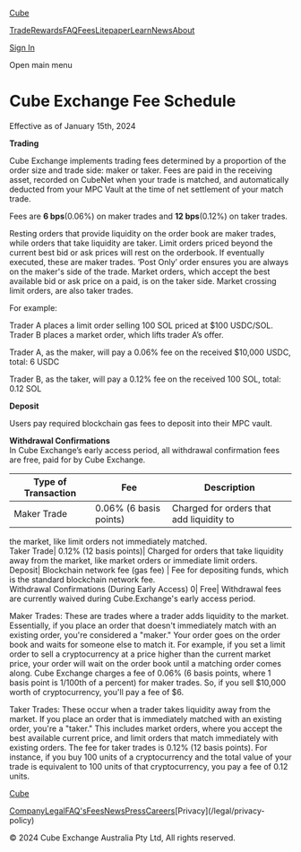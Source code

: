 [Cube](/ "Cube | The World's Fastest Crypto Exchange")

[Trade](/trade)[Rewards](/rewards)[FAQ](/faqs)[Fees](/fees)[Litepaper](/litepaper)[Learn](/learn)[News](/news)[About](/about)

[Sign In](/signin)

Open main menu

# Cube Exchange Fee Schedule

Effective as of January 15th, 2024

**Trading**

Cube Exchange implements trading fees determined by a proportion of the order
size and trade side: maker or taker. Fees are paid in the receiving asset,
recorded on CubeNet when your trade is matched, and automatically deducted
from your MPC Vault at the time of net settlement of your match trade.  
  
Fees are **6 bps**(0.06%) on maker trades and **12 bps**(0.12%) on taker
trades.  
  
Resting orders that provide liquidity on the order book are maker trades,
while orders that take liquidity are taker. Limit orders priced beyond the
current best bid or ask prices will rest on the orderbook. If eventually
executed, these are maker trades. ‘Post Only’ order ensures you are always on
the maker's side of the trade. Market orders, which accept the best available
bid or ask price on a paid, is on the taker side. Market crossing limit
orders, are also taker trades.  
  
For example:

Trader A places a limit order selling 100 SOL priced at $100 USDC/SOL.  
Trader B places a market order, which lifts trader A’s offer.

Trader A, as the maker, will pay a 0.06% fee on the received $10,000 USDC,
total: 6 USDC

Trader B, as the taker, will pay a 0.12% fee on the received 100 SOL, total:
0.12 SOL

  
**Deposit**

Users pay required blockchain gas fees to deposit into their MPC vault.  
  
**Withdrawal Confirmations**  
In Cube Exchange’s early access period, all withdrawal confirmation fees are
free, paid for by Cube Exchange.

Type of Transaction| Fee| Description  
---|---|---  
Maker Trade| 0.06% (6 basis points)| Charged for orders that add liquidity to
the market, like limit orders not immediately matched.  
Taker Trade| 0.12% (12 basis points)| Charged for orders that take liquidity
away from the market, like market orders or immediate limit orders.  
Deposit| Blockchain network fee (gas fee) | Fee for depositing funds, which is the standard blockchain network fee.  
Withdrawal Confirmations (During Early Access) 0| Free| Withdrawal fees are
currently waived during Cube.Exchange's early access period.  
  
Maker Trades: These are trades where a trader adds liquidity to the market.
Essentially, if you place an order that doesn't immediately match with an
existing order, you're considered a "maker." Your order goes on the order book
and waits for someone else to match it. For example, if you set a limit order
to sell a cryptocurrency at a price higher than the current market price, your
order will wait on the order book until a matching order comes along. Cube
Exchange charges a fee of 0.06% (6 basis points, where 1 basis point is
1/100th of a percent) for maker trades. So, if you sell $10,000 worth of
cryptocurrency, you'll pay a fee of $6.

Taker Trades: These occur when a trader takes liquidity away from the market.
If you place an order that is immediately matched with an existing order,
you're a "taker." This includes market orders, where you accept the best
available current price, and limit orders that match immediately with existing
orders. The fee for taker trades is 0.12% (12 basis points). For instance, if
you buy 100 units of a cryptocurrency and the total value of your trade is
equivalent to 100 units of that cryptocurrency, you pay a fee of 0.12 units.

[Cube](/ "Cube | The World's Fastest Crypto Exchange")

[Company](/company)[Legal](/legal)[FAQ's](/faqs)[Fees](/fees)[News](/news)[Press](/press)[Careers](https://www.linkedin.com/company/cubexch/jobs)[Privacy](/legal/privacy-
policy)

[](https://www.twitter.com/cubexch)[](https://www.instagram.com/cubexch/)[](https://www.linkedin.com/company/cubexch)[](https://www.youtube.com/@cubexch)

© 2024 Cube Exchange Australia Pty Ltd, All rights reserved.

